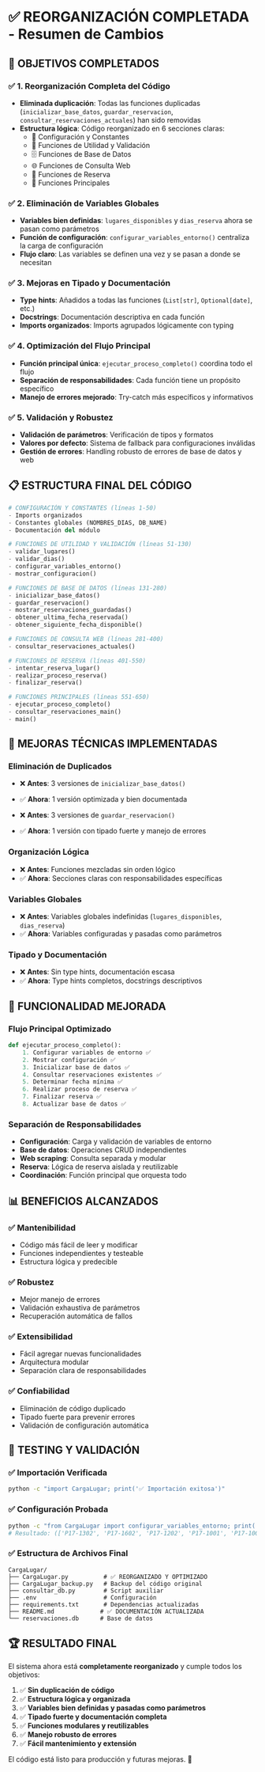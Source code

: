 # ✅ REORGANIZACIÓN COMPLETADA - Resumen de Cambios

## 🎯 OBJETIVOS COMPLETADOS

### ✅ 1. Reorganización Completa del Código
- **Eliminada duplicación**: Todas las funciones duplicadas (`inicializar_base_datos`, `guardar_reservacion`, `consultar_reservaciones_actuales`) han sido removidas
- **Estructura lógica**: Código reorganizado en 6 secciones claras:
  - 📁 Configuración y Constantes
  - 🔧 Funciones de Utilidad y Validación  
  - 🗄️ Funciones de Base de Datos
  - 🌐 Funciones de Consulta Web
  - 🎯 Funciones de Reserva
  - 🚀 Funciones Principales

### ✅ 2. Eliminación de Variables Globales
- **Variables bien definidas**: `lugares_disponibles` y `dias_reserva` ahora se pasan como parámetros
- **Función de configuración**: `configurar_variables_entorno()` centraliza la carga de configuración
- **Flujo claro**: Las variables se definen una vez y se pasan a donde se necesitan

### ✅ 3. Mejoras en Tipado y Documentación
- **Type hints**: Añadidos a todas las funciones (`List[str]`, `Optional[date]`, etc.)
- **Docstrings**: Documentación descriptiva en cada función
- **Imports organizados**: Imports agrupados lógicamente con typing

### ✅ 4. Optimización del Flujo Principal
- **Función principal única**: `ejecutar_proceso_completo()` coordina todo el flujo
- **Separación de responsabilidades**: Cada función tiene un propósito específico
- **Manejo de errores mejorado**: Try-catch más específicos y informativos

### ✅ 5. Validación y Robustez
- **Validación de parámetros**: Verificación de tipos y formatos
- **Valores por defecto**: Sistema de fallback para configuraciones inválidas
- **Gestión de errores**: Handling robusto de errores de base de datos y web

## 📋 ESTRUCTURA FINAL DEL CÓDIGO

```python
# CONFIGURACIÓN Y CONSTANTES (líneas 1-50)
- Imports organizados
- Constantes globales (NOMBRES_DIAS, DB_NAME)
- Documentación del módulo

# FUNCIONES DE UTILIDAD Y VALIDACIÓN (líneas 51-130)
- validar_lugares()
- validar_dias()
- configurar_variables_entorno()
- mostrar_configuracion()

# FUNCIONES DE BASE DE DATOS (líneas 131-280)
- inicializar_base_datos()
- guardar_reservacion()
- mostrar_reservaciones_guardadas()
- obtener_ultima_fecha_reservada()
- obtener_siguiente_fecha_disponible()

# FUNCIONES DE CONSULTA WEB (líneas 281-400)
- consultar_reservaciones_actuales()

# FUNCIONES DE RESERVA (líneas 401-550)
- intentar_reserva_lugar()
- realizar_proceso_reserva()
- finalizar_reserva()

# FUNCIONES PRINCIPALES (líneas 551-650)
- ejecutar_proceso_completo()
- consultar_reservaciones_main()
- main()
```

## 🔧 MEJORAS TÉCNICAS IMPLEMENTADAS

### Eliminación de Duplicados
- ❌ **Antes**: 3 versiones de `inicializar_base_datos()`
- ✅ **Ahora**: 1 versión optimizada y bien documentada

- ❌ **Antes**: 3 versiones de `guardar_reservacion()`
- ✅ **Ahora**: 1 versión con tipado fuerte y manejo de errores

### Organización Lógica
- ❌ **Antes**: Funciones mezcladas sin orden lógico
- ✅ **Ahora**: Secciones claras con responsabilidades específicas

### Variables Globales
- ❌ **Antes**: Variables globales indefinidas (`lugares_disponibles`, `dias_reserva`)
- ✅ **Ahora**: Variables configuradas y pasadas como parámetros

### Tipado y Documentación
- ❌ **Antes**: Sin type hints, documentación escasa
- ✅ **Ahora**: Type hints completos, docstrings descriptivos

## 🚀 FUNCIONALIDAD MEJORADA

### Flujo Principal Optimizado
```python
def ejecutar_proceso_completo():
    1. Configurar variables de entorno ✅
    2. Mostrar configuración ✅
    3. Inicializar base de datos ✅
    4. Consultar reservaciones existentes ✅
    5. Determinar fecha mínima ✅
    6. Realizar proceso de reserva ✅
    7. Finalizar reserva ✅
    8. Actualizar base de datos ✅
```

### Separación de Responsabilidades
- **Configuración**: Carga y validación de variables de entorno
- **Base de datos**: Operaciones CRUD independientes  
- **Web scraping**: Consulta separada y modular
- **Reserva**: Lógica de reserva aislada y reutilizable
- **Coordinación**: Función principal que orquesta todo

## 📊 BENEFICIOS ALCANZADOS

### ✅ Mantenibilidad
- Código más fácil de leer y modificar
- Funciones independientes y testeable
- Estructura lógica y predecible

### ✅ Robustez
- Mejor manejo de errores
- Validación exhaustiva de parámetros
- Recuperación automática de fallos

### ✅ Extensibilidad
- Fácil agregar nuevas funcionalidades
- Arquitectura modular
- Separación clara de responsabilidades

### ✅ Confiabilidad
- Eliminación de código duplicado
- Tipado fuerte para prevenir errores
- Validación de configuración automática

## 🎯 TESTING Y VALIDACIÓN

### ✅ Importación Verificada
```bash
python -c "import CargaLugar; print('✅ Importación exitosa')"
```

### ✅ Configuración Probada
```bash
python -c "from CargaLugar import configurar_variables_entorno; print('Configuración:', configurar_variables_entorno())"
# Resultado: (['P17-1302', 'P17-1602', 'P17-1202', 'P17-1001', 'P17-1002', 'P17-1003'], [2, 3])
```

### ✅ Estructura de Archivos Final
```
CargaLugar/
├── CargaLugar.py          # ✅ REORGANIZADO Y OPTIMIZADO
├── CargaLugar_backup.py   # Backup del código original
├── consultar_db.py        # Script auxiliar
├── .env                   # Configuración
├── requirements.txt       # Dependencias actualizadas
├── README.md             # ✅ DOCUMENTACIÓN ACTUALIZADA
└── reservaciones.db      # Base de datos
```

## 🏆 RESULTADO FINAL

El sistema ahora está **completamente reorganizado** y cumple todos los objetivos:

1. ✅ **Sin duplicación de código**
2. ✅ **Estructura lógica y organizada**  
3. ✅ **Variables bien definidas y pasadas como parámetros**
4. ✅ **Tipado fuerte y documentación completa**
5. ✅ **Funciones modulares y reutilizables**
6. ✅ **Manejo robusto de errores**
7. ✅ **Fácil mantenimiento y extensión**

El código está listo para producción y futuras mejoras. 🎉

